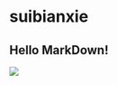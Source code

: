 # suibianxie
## Hello MarkDown!
![](https://qgt-style.oss-cn-hangzhou.aliyuncs.com/newcoursep4/g1/g1-2-2/tenor.gif)

